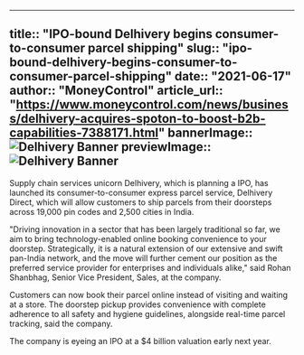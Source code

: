 ---
title:: "IPO-bound Delhivery begins consumer-to-consumer parcel shipping"
slug:: "ipo-bound-delhivery-begins-consumer-to-consumer-parcel-shipping"
date:: "2021-06-17"
author:: "MoneyControl"
article_url:: "https://www.moneycontrol.com/news/business/delhivery-acquires-spoton-to-boost-b2b-capabilities-7388171.html"
bannerImage:: ![Delhivery Banner](https://github.com/user-attachments/assets/678fa1c8-a8bd-418c-88ee-f3d04be4cfa9)
previewImage:: ![Delhivery Banner](https://github.com/user-attachments/assets/678fa1c8-a8bd-418c-88ee-f3d04be4cfa9)
-----
Supply chain services unicorn Delhivery, which is planning a IPO, has launched its consumer-to-consumer express parcel service, Delhivery Direct, which will allow customers to ship parcels from their doorsteps across 19,000 pin codes and 2,500 cities in India.

"Driving innovation in a sector that has been largely traditional so far, we aim to bring technology-enabled online booking convenience to your doorstep. Strategically, it is a natural extension of our extensive and swift pan-India network, and the move will further cement our position as the preferred service provider for enterprises and individuals alike," said Rohan Shanbhag, Senior Vice President, Sales, at the company.

Customers can now book their parcel online instead of visiting and waiting at a store. The doorstep pickup provides convenience with complete adherence to all safety and hygiene guidelines, alongside real-time parcel tracking, said the company.

The company is eyeing an IPO at a $4 billion valuation early next year.
